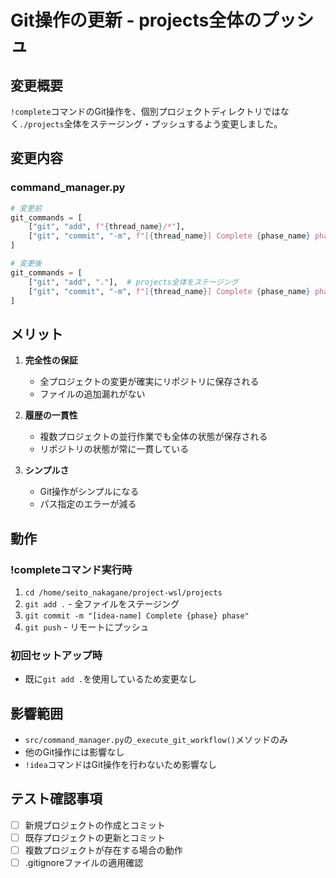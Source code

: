 # Git操作の更新 - projects全体のプッシュ

## 変更概要
`!complete`コマンドのGit操作を、個別プロジェクトディレクトリではなく`./projects`全体をステージング・プッシュするよう変更しました。

## 変更内容

### command_manager.py
```python
# 変更前
git_commands = [
    ["git", "add", f"{thread_name}/*"],
    ["git", "commit", "-m", f"[{thread_name}] Complete {phase_name} phase"]
]

# 変更後
git_commands = [
    ["git", "add", "."],  # projects全体をステージング
    ["git", "commit", "-m", f"[{thread_name}] Complete {phase_name} phase"]
]
```

## メリット

1. **完全性の保証**
   - 全プロジェクトの変更が確実にリポジトリに保存される
   - ファイルの追加漏れがない

2. **履歴の一貫性**
   - 複数プロジェクトの並行作業でも全体の状態が保存される
   - リポジトリの状態が常に一貫している

3. **シンプルさ**
   - Git操作がシンプルになる
   - パス指定のエラーが減る

## 動作

### !completeコマンド実行時
1. `cd /home/seito_nakagane/project-wsl/projects`
2. `git add .` - 全ファイルをステージング
3. `git commit -m "[idea-name] Complete {phase} phase"`
4. `git push` - リモートにプッシュ

### 初回セットアップ時
- 既に`git add .`を使用しているため変更なし

## 影響範囲

- `src/command_manager.py`の`_execute_git_workflow()`メソッドのみ
- 他のGit操作には影響なし
- `!idea`コマンドはGit操作を行わないため影響なし

## テスト確認事項

- [ ] 新規プロジェクトの作成とコミット
- [ ] 既存プロジェクトの更新とコミット
- [ ] 複数プロジェクトが存在する場合の動作
- [ ] .gitignoreファイルの適用確認